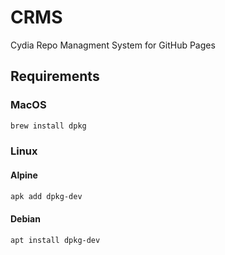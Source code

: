 # CRMS
Cydia Repo Managment System for GitHub Pages


## Requirements

### MacOS
```sh
brew install dpkg
```


### Linux

#### Alpine
```sh
apk add dpkg-dev
```

#### Debian
```sh
apt install dpkg-dev
```